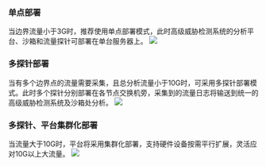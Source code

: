 
### 单点部署
当边界流量小于3G时，推荐使用单点部署模式，此时高级威胁检测系统的分析平台、沙箱和流量探针可部署在单台服务器上。
![](https://main.qcloudimg.com/raw/c81b18a1ed821d8375f387924f12cc54.png)
### 多探针部署
当有多个边界点的流量需要采集，且总分析流量小于10G时，可采用多探针部署模式。此时多个探针分别部署在各节点交换机旁，采集到的流量日志将输送到统一的高级威胁检测系统及沙箱处分析。
![](https://main.qcloudimg.com/raw/1cb745e3f8c9edd70cab37e83c902f39.png)

### 多探针、平台集群化部署
当流量大于10G时，平台将采用集群化部署，支持硬件设备按需平行扩展，灵活应对10G以上大流量。
![](https://main.qcloudimg.com/raw/c8a40c7db0f01304353e335342a78d22.png)
